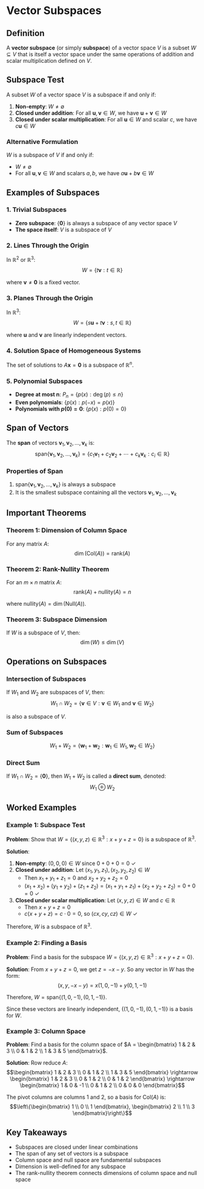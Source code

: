 # Vector Subspaces

## Definition

A **vector subspace** (or simply **subspace**) of a vector space $V$ is a subset $W \subseteq V$ that is itself a vector space under the same operations of addition and scalar multiplication defined on $V$.

## Subspace Test

A subset $W$ of a vector space $V$ is a subspace if and only if:

1. **Non-empty**: $W \neq \emptyset$
2. **Closed under addition**: For all $\mathbf{u}, \mathbf{v} \in W$, we have $\mathbf{u} + \mathbf{v} \in W$
3. **Closed under scalar multiplication**: For all $\mathbf{u} \in W$ and scalar $c$, we have $c\mathbf{u} \in W$

### Alternative Formulation

$W$ is a subspace of $V$ if and only if:
- $W \neq \emptyset$
- For all $\mathbf{u}, \mathbf{v} \in W$ and scalars $a, b$, we have $a\mathbf{u} + b\mathbf{v} \in W$

## Examples of Subspaces

### 1. Trivial Subspaces

- **Zero subspace**: $\{\mathbf{0}\}$ is always a subspace of any vector space $V$
- **The space itself**: $V$ is a subspace of $V$

### 2. Lines Through the Origin

In $\mathbb{R}^2$ or $\mathbb{R}^3$:
$$W = \{t\mathbf{v} : t \in \mathbb{R}\}$$

where $\mathbf{v} \neq \mathbf{0}$ is a fixed vector.

### 3. Planes Through the Origin

In $\mathbb{R}^3$:
$$W = \{s\mathbf{u} + t\mathbf{v} : s, t \in \mathbb{R}\}$$

where $\mathbf{u}$ and $\mathbf{v}$ are linearly independent vectors.

### 4. Solution Space of Homogeneous Systems

The set of solutions to $A\mathbf{x} = \mathbf{0}$ is a subspace of $\mathbb{R}^n$.

### 5. Polynomial Subspaces

- **Degree at most n**: $P_n = \{p(x) : \deg(p) \leq n\}$
- **Even polynomials**: $\{p(x) : p(-x) = p(x)\}$
- **Polynomials with $p(0) = 0$**: $\{p(x) : p(0) = 0\}$

## Span of Vectors

The **span** of vectors $\mathbf{v}_1, \mathbf{v}_2, \ldots, \mathbf{v}_k$ is:
$$\text{span}\{\mathbf{v}_1, \mathbf{v}_2, \ldots, \mathbf{v}_k\} = \{c_1\mathbf{v}_1 + c_2\mathbf{v}_2 + \cdots + c_k\mathbf{v}_k : c_i \in \mathbb{R}\}$$

### Properties of Span

1. $\text{span}\{\mathbf{v}_1, \mathbf{v}_2, \ldots, \mathbf{v}_k\}$ is always a subspace
2. It is the smallest subspace containing all the vectors $\mathbf{v}_1, \mathbf{v}_2, \ldots, \mathbf{v}_k$

## Important Theorems

### Theorem 1: Dimension of Column Space

For any matrix $A$:
$$\dim(\text{Col}(A)) = \text{rank}(A)$$

### Theorem 2: Rank-Nullity Theorem

For an $m \times n$ matrix $A$:
$$\text{rank}(A) + \text{nullity}(A) = n$$

where $\text{nullity}(A) = \dim(\text{Null}(A))$.

### Theorem 3: Subspace Dimension

If $W$ is a subspace of $V$, then:
$$\dim(W) \leq \dim(V)$$

## Operations on Subspaces

### Intersection of Subspaces

If $W_1$ and $W_2$ are subspaces of $V$, then:
$$W_1 \cap W_2 = \{\mathbf{v} \in V : \mathbf{v} \in W_1 \text{ and } \mathbf{v} \in W_2\}$$

is also a subspace of $V$.

### Sum of Subspaces

$$W_1 + W_2 = \{\mathbf{w}_1 + \mathbf{w}_2 : \mathbf{w}_1 \in W_1, \mathbf{w}_2 \in W_2\}$$

### Direct Sum

If $W_1 \cap W_2 = \{\mathbf{0}\}$, then $W_1 + W_2$ is called a **direct sum**, denoted:
$$W_1 \oplus W_2$$

## Worked Examples

### Example 1: Subspace Test

**Problem**: Show that $W = \{(x, y, z) \in \mathbb{R}^3 : x + y + z = 0\}$ is a subspace of $\mathbb{R}^3$.

**Solution**:
1. **Non-empty**: $(0, 0, 0) \in W$ since $0 + 0 + 0 = 0$ ✓
2. **Closed under addition**: Let $(x_1, y_1, z_1), (x_2, y_2, z_2) \in W$
   - Then $x_1 + y_1 + z_1 = 0$ and $x_2 + y_2 + z_2 = 0$
   - $(x_1 + x_2) + (y_1 + y_2) + (z_1 + z_2) = (x_1 + y_1 + z_1) + (x_2 + y_2 + z_2) = 0 + 0 = 0$ ✓
3. **Closed under scalar multiplication**: Let $(x, y, z) \in W$ and $c \in \mathbb{R}$
   - Then $x + y + z = 0$
   - $c(x + y + z) = c \cdot 0 = 0$, so $(cx, cy, cz) \in W$ ✓

Therefore, $W$ is a subspace of $\mathbb{R}^3$.

### Example 2: Finding a Basis

**Problem**: Find a basis for the subspace $W = \{(x, y, z) \in \mathbb{R}^3 : x + y + z = 0\}$.

**Solution**:
From $x + y + z = 0$, we get $z = -x - y$.
So any vector in $W$ has the form:
$$(x, y, -x - y) = x(1, 0, -1) + y(0, 1, -1)$$

Therefore, $W = \text{span}\{(1, 0, -1), (0, 1, -1)\}$.

Since these vectors are linearly independent, $\{(1, 0, -1), (0, 1, -1)\}$ is a basis for $W$.

### Example 3: Column Space

**Problem**: Find a basis for the column space of $A = \begin{bmatrix} 1 & 2 & 3 \\ 0 & 1 & 2 \\ 1 & 3 & 5 \end{bmatrix}$.

**Solution**:
Row reduce $A$:
$$\begin{bmatrix} 1 & 2 & 3 \\ 0 & 1 & 2 \\ 1 & 3 & 5 \end{bmatrix} \rightarrow \begin{bmatrix} 1 & 2 & 3 \\ 0 & 1 & 2 \\ 0 & 1 & 2 \end{bmatrix} \rightarrow \begin{bmatrix} 1 & 0 & -1 \\ 0 & 1 & 2 \\ 0 & 0 & 0 \end{bmatrix}$$

The pivot columns are columns 1 and 2, so a basis for $\text{Col}(A)$ is:
$$\left\{\begin{bmatrix} 1 \\ 0 \\ 1 \end{bmatrix}, \begin{bmatrix} 2 \\ 1 \\ 3 \end{bmatrix}\right\}$$

## Key Takeaways

- Subspaces are closed under linear combinations
- The span of any set of vectors is a subspace
- Column space and null space are fundamental subspaces
- Dimension is well-defined for any subspace
- The rank-nullity theorem connects dimensions of column space and null space

